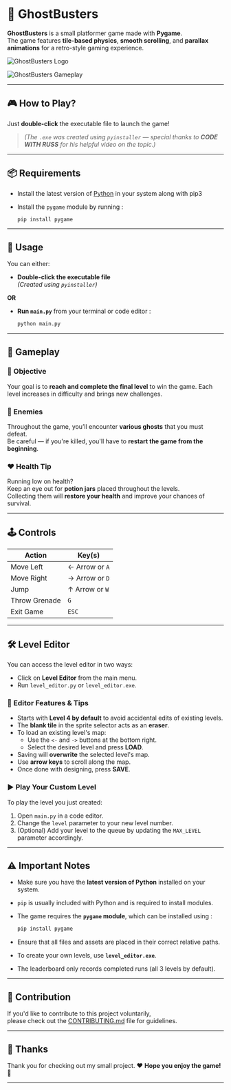 # 👻 GhostBusters

**GhostBusters** is a small platformer game made with **Pygame**.  
The game features **tile-based physics**, **smooth scrolling**, and **parallax animations** for a retro-style gaming experience.

![GhostBusters Logo](https://imgur.com/gallery/ghostbusters-logo-y9CxMkO)

![GhostBusters Gameplay](https://imgur.com/gallery/ghostbusters-gameplay-b9IoTBx)

---

## 🎮 How to Play?

Just **double-click** the executable file to launch the game!  
> *(The `.exe` was created using `pyinstaller` — special thanks to **CODE WITH RUSS** for his helpful video on the topic.)*

---

## 📦 Requirements

- Install the latest version of [Python](https://www.python.org/downloads/) in your system along with pip3
- Install the `pygame` module by running :

  ```bash
  pip install pygame

---

## 🚀 Usage

You can either:

- **Double-click the executable file**  
  *(Created using `pyinstaller`)*

**OR**

- **Run `main.py`** from your terminal or code editor :

  ```bash
  python main.py

---

## 👾 Gameplay

### 🎯 Objective

Your goal is to **reach and complete the final level** to win the game. Each level increases in difficulty and brings new challenges.

### 👻 Enemies

Throughout the game, you’ll encounter **various ghosts** that you must defeat.  
Be careful — if you're killed, you'll have to **restart the game from the beginning**.

### ❤️ Health Tip

Running low on health?  
Keep an eye out for **potion jars** placed throughout the levels.  
Collecting them will **restore your health** and improve your chances of survival.

---

## 🕹️ Controls

| Action            | Key(s)               |
|-------------------|----------------------|
| Move Left         | ← Arrow or `A`       |
| Move Right        | → Arrow or `D`       |
| Jump              | ↑ Arrow or `W`       |
| Throw Grenade     | `G`                  |
| Exit Game         | `ESC`                |

---

## 🛠️ Level Editor

You can access the level editor in two ways:

- Click on **Level Editor** from the main menu.
- Run `level_editor.py` or `level_editor.exe`.


### 🧩 Editor Features & Tips

- Starts with **Level 4 by default** to avoid accidental edits of existing levels.
- The **blank tile** in the sprite selector acts as an **eraser**.
- To load an existing level's map:
  - Use the `<-` and `->` buttons at the bottom right.
  - Select the desired level and press **LOAD**.
- Saving will **overwrite** the selected level's map.
- Use **arrow keys** to scroll along the map.
- Once done with designing, press **SAVE**.

### ▶️ Play Your Custom Level

To play the level you just created:

1. Open `main.py` in a code editor.
2. Change the `level` parameter to your new level number.
3. (Optional) Add your level to the queue by updating the `MAX_LEVEL` parameter accordingly.

---

## ⚠️ Important Notes

- Make sure you have the **latest version of Python** installed on your system.
- `pip` is usually included with Python and is required to install modules.
- The game requires the **`pygame` module**, which can be installed using :

  ```bash
  pip install pygame
- Ensure that all files and assets are placed in their correct relative paths.
- To create your own levels, use **`level_editor.exe`**.
- The leaderboard only records completed runs (all 3 levels by default).

---

## 🤝 Contribution

If you'd like to contribute to this project voluntarily,  
please check out the [CONTRIBUTING.md](https://github.com/WhiteJadeWolf/Ghostbusters/blob/main/CONTRIBUTING.md) file for guidelines.

---

## 🙏 Thanks

Thank you for checking out my small project. ❤️
**Hope you enjoy the game!** 🎉

---
